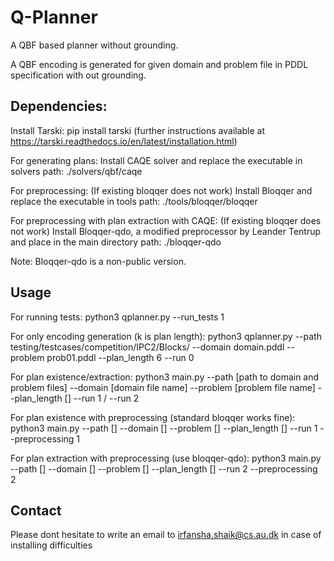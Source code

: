 # Q-Planner
A QBF based planner without grounding.

A QBF encoding is generated for given domain and problem file in PDDL specification with out grounding.

## Dependencies:

Install Tarski: pip install tarski (further instructions available at https://tarski.readthedocs.io/en/latest/installation.html)

For generating plans:
Install CAQE solver and replace the executable in solvers path: ./solvers/qbf/caqe

For preprocessing:
(If existing bloqqer does not work) Install Bloqqer and replace the executable in tools path: ./tools/bloqqer/bloqqer

For preprocessing with plan extraction with CAQE:
(If existing bloqqer does not work) Install Bloqqer-qdo, a modified preprocessor by Leander Tentrup and place in the main directory path: ./bloqqer-qdo

Note: Bloqqer-qdo is a non-public version.

## Usage

For running tests:
python3 qplanner.py --run_tests 1

For only encoding generation (k is plan length):
python3 qplanner.py --path testing/testcases/competition/IPC2/Blocks/ --domain domain.pddl --problem prob01.pddl --plan_length 6 --run 0

For plan existence/extraction:
python3 main.py --path [path to domain and problem files] --domain [domain file name] --problem [problem file name] --plan_length [] --run 1 / --run 2

For plan existence with preprocessing (standard bloqqer works fine):
python3 main.py --path [] --domain [] --problem [] --plan_length [] --run 1 --preprocessing 1

For plan extraction with preprocessing (use bloqqer-qdo):
python3 main.py --path [] --domain [] --problem [] --plan_length [] --run 2 --preprocessing 2

## Contact
Please dont hesitate to write an email to irfansha.shaik@cs.au.dk in case of installing difficulties
